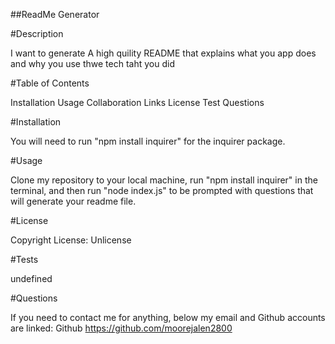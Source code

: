 ##ReadMe Generator

#Description

I want to generate A high quility README that explains what you app does and why you use thwe tech taht you did

#Table of Contents

Installation
Usage
Collaboration
Links
License
Test
Questions

#Installation

You will need to run "npm install inquirer" for the inquirer package.

#Usage

Clone my repository to your local machine, run "npm install inquirer" in the terminal, and then run "node index.js" to be prompted with questions that will generate your readme file.

#License

Copyright  License: Unlicense

#Tests

undefined

#Questions

If you need to contact me for anything, below my email and Github accounts are linked: Github https://github.com/moorejalen2800


